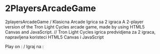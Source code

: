 # 2PlayersArcadeGame

2playersArcadeGame / Klasicna Arcade Igrica sa 2 igraca
A 2-player version of the Tron Light Cycles arcade game, made by using HTML5 Canvas and JavaScript. // Tron Light Cycles igrica predvidjena za 2 igraca, napravljena koristeci HTML5 Canvas i JavaScript

Play on : / Igraj na : 
